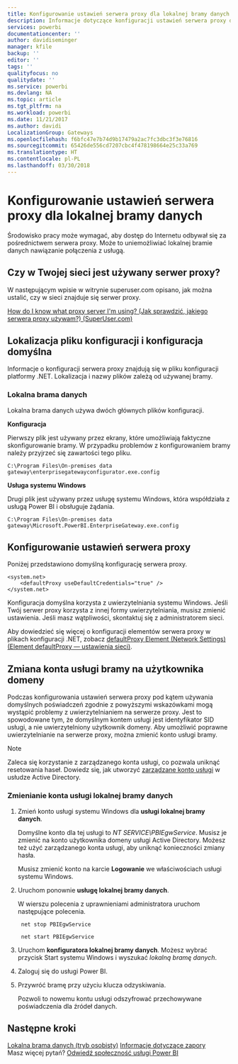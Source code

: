```yaml
---
title: Konfigurowanie ustawień serwera proxy dla lokalnej bramy danych
description: Informacje dotyczące konfiguracji ustawień serwera proxy dla lokalnej bramy danych.
services: powerbi
documentationcenter: ''
author: davidiseminger
manager: kfile
backup: ''
editor: ''
tags: ''
qualityfocus: no
qualitydate: ''
ms.service: powerbi
ms.devlang: NA
ms.topic: article
ms.tgt_pltfrm: na
ms.workload: powerbi
ms.date: 11/21/2017
ms.author: davidi
LocalizationGroup: Gateways
ms.openlocfilehash: f6bfc47e7b74d9b17479a2ac7fc3dbc3f3e76816
ms.sourcegitcommit: 65426de556cd7207cbc4f478198664e25c33a769
ms.translationtype: HT
ms.contentlocale: pl-PL
ms.lasthandoff: 03/30/2018
---
```

# <a name="configuring-proxy-settings-for-the-on-premises-data-gateway"></a>Konfigurowanie ustawień serwera proxy dla lokalnej bramy danych
Środowisko pracy może wymagać, aby dostęp do Internetu odbywał się za pośrednictwem serwera proxy. Może to uniemożliwiać lokalnej bramie danych nawiązanie połączenia z usługą.

## <a name="does-your-network-use-a-proxy"></a>Czy w Twojej sieci jest używany serwer proxy?
W następującym wpisie w witrynie superuser.com opisano, jak można ustalić, czy w sieci znajduje się serwer proxy.

[How do I know what proxy server I'm using? (Jak sprawdzić, jakiego serwera proxy używam?) (SuperUser.com)](https://superuser.com/questions/346372/how-do-i-know-what-proxy-server-im-using)

## <a name="configuration-file-location-and-default-configuration"></a>Lokalizacja pliku konfiguracji i konfiguracja domyślna
Informacje o konfiguracji serwera proxy znajdują się w pliku konfiguracji platformy .NET. Lokalizacja i nazwy plików zależą od używanej bramy.

### <a name="on-premises-data-gateway"></a>Lokalna brama danych
Lokalna brama danych używa dwóch głównych plików konfiguracji.

**Konfiguracja**

Pierwszy plik jest używany przez ekrany, które umożliwiają faktyczne skonfigurowanie bramy. W przypadku problemów z konfigurowaniem bramy należy przyjrzeć się zawartości tego pliku.

    C:\Program Files\On-premises data gateway\enterprisegatewayconfigurator.exe.config

**Usługa systemu Windows**

Drugi plik jest używany przez usługę systemu Windows, która współdziała z usługą Power BI i obsługuje żądania.

    C:\Program Files\On-premises data gateway\Microsoft.PowerBI.EnterpriseGateway.exe.config

## <a name="configuring-proxy-settings"></a>Konfigurowanie ustawień serwera proxy
Poniżej przedstawiono domyślną konfigurację serwera proxy.

    <system.net>
        <defaultProxy useDefaultCredentials="true" />
    </system.net>

Konfiguracja domyślna korzysta z uwierzytelniania systemu Windows. Jeśli Twój serwer proxy korzysta z innej formy uwierzytelniania, musisz zmienić ustawienia. Jeśli masz wątpliwości, skontaktuj się z administratorem sieci.

Aby dowiedzieć się więcej o konfiguracji elementów serwera proxy w plikach konfiguracji .NET, zobacz [defaultProxy Element (Network Settings) (Element defaultProxy — ustawienia sieci)](https://msdn.microsoft.com/library/kd3cf2ex.aspx).

## <a name="changing-the-gateway-service-account-to-a-domain-user"></a>Zmiana konta usługi bramy na użytkownika domeny
Podczas konfigurowania ustawień serwera proxy pod kątem używania domyślnych poświadczeń zgodnie z powyższymi wskazówkami mogą wystąpić problemy z uwierzytelnianiem na serwerze proxy. Jest to spowodowane tym, że domyślnym kontem usługi jest identyfikator SID usługi, a nie uwierzytelniony użytkownik domeny. Aby umożliwić poprawne uwierzytelnianie na serwerze proxy, można zmienić konto usługi bramy.

> [!NOTE]
> Zaleca się korzystanie z zarządzanego konta usługi, co pozwala uniknąć resetowania haseł. Dowiedz się, jak utworzyć [zarządzane konto usługi](https://technet.microsoft.com/library/dd548356.aspx) w usłudze Active Directory.
> 
> 

### <a name="change-the-on-premises-data-gateway-service-account"></a>Zmienianie konta usługi lokalnej bramy danych
1. Zmień konto usługi systemu Windows dla **usługi lokalnej bramy danych**.
   
    Domyślne konto dla tej usługi to *NT SERVICE\PBIEgwService*. Musisz je zmienić na konto użytkownika domeny usługi Active Directory. Możesz też użyć zarządzanego konta usługi, aby uniknąć konieczności zmiany hasła.
   
    Musisz zmienić konto na karcie **Logowanie** we właściwościach usługi systemu Windows.
2. Uruchom ponownie **usługę lokalnej bramy danych**.
   
    W wierszu polecenia z uprawnieniami administratora uruchom następujące polecenia.
   
        net stop PBIEgwService
   
        net start PBIEgwService
3. Uruchom **konfiguratora lokalnej bramy danych**. Możesz wybrać przycisk Start systemu Windows i wyszukać *lokalną bramę danych*.
4. Zaloguj się do usługi Power BI.
5. Przywróć bramę przy użyciu klucza odzyskiwania.
   
    Pozwoli to nowemu kontu usługi odszyfrować przechowywane poświadczenia dla źródeł danych.

## <a name="next-steps"></a>Następne kroki
[Lokalna brama danych (tryb osobisty)](service-gateway-personal-mode.md)
[Informacje dotyczące zapory](service-gateway-onprem-tshoot.md#firewall-or-proxy)  
Masz więcej pytań? [Odwiedź społeczność usługi Power BI](http://community.powerbi.com/)

